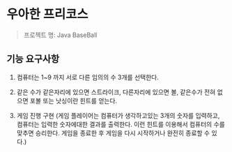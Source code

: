 # 우아한 프리코스
> 프로젝트 명: Java BaseBall

## 기능 요구사항

1. 컴퓨터는 1~9 까지 서로 다른 임의의 수 3개를 선택한다. 

2. 같은 수가 같은자리에 있으면 스트라이크, 다른자리에 있으면 볼, 같은수가 전혀 없으면 포볼 또는 낫싱이란 힌트를
   얻는다.
   
3. 게임 진행 구현 (게임 플레이어는 컴퓨터가 생각하고있는 3개의 숫자를 입력하고, 컴퓨터는 입력한 숫자에대한 결과를 출력한다. 이런 힌트를 이용해서 컴퓨터의 수를 맞추면 승리한다. 게임을 종료한 후 게임을 다시 시작하거나 완전히 종료할 수 있다.)

